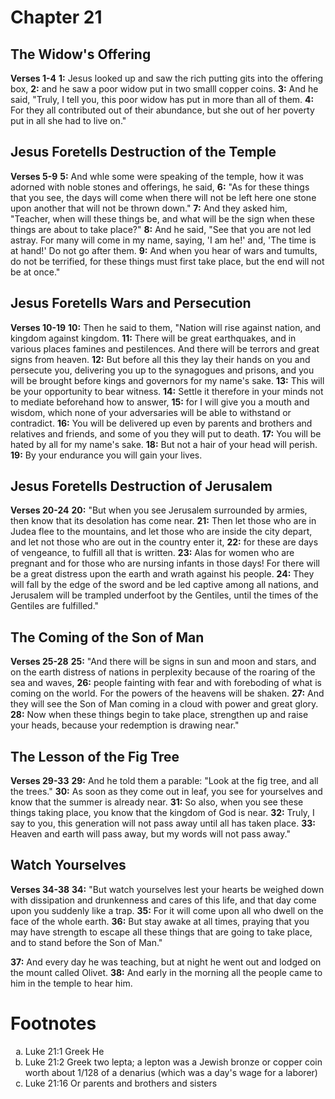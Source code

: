 # Chapter 21
## The Widow's Offering
**Verses 1-4**
**1:** Jesus looked up and saw the rich putting gits into the offering box,
**2:** and he saw a poor widow put in two smalll copper coins.
**3:** And he said, "Truly, I tell you, this poor widow has put in more than all of them.
**4:** For they all contributed out of their abundance, but she out of her poverty put in all she had to live on."

## Jesus Foretells Destruction of the Temple
**Verses 5-9**
**5:** And whle some were speaking of the temple, how it was adorned with noble stones and offerings, he said,
**6:** "As for these things that you see, the days will come when there will not be left here one stone upon another that will not be thrown down."
**7:** And they asked him, "Teacher, when will these things be, and what will be the sign when these things are about to take place?"
**8:** And he said, "See that you are not led astray. For many will come in my name, saying, 'I am he!' and, 'The time is at hand!' Do not go after them.
**9:** And when you hear of wars and tumults, do not be terrified, for these things must first take place, but the end will not be at once."

## Jesus Foretells Wars and Persecution
**Verses 10-19**
**10:** Then he said to them, "Nation will rise against nation, and kingdom against kingdom.
**11:** There will be great earthquakes, and in various places famines and pestilences. And there will be terrors and great signs from heaven.
**12:** But before all this they lay their hands on you and persecute you, delivering you up to the synagogues and prisons, and you will be brought before kings and governors for my name's sake.
**13:** This will be your opportunity to bear witness.
**14:** Settle it therefore in your minds not to mediate beforehand how to answer,
**15:** for I will give you a mouth and wisdom, which none of your adversaries will be able to withstand or contradict.
**16:** You will be delivered up even by parents and brothers and relatives and friends, and some of you they will put to death.
**17:** You will be hated by all for my name's sake.
**18:** But not a hair of your head will perish.
**19:** By your endurance you will gain your lives.

## Jesus Foretells Destruction of Jerusalem
**Verses 20-24**
**20:** "But when you see Jerusalem surrounded by armies, then know that its desolation has come near.
**21:** Then let those who are in Judea flee to the mountains, and let those who are inside the city depart, and let not those who are out in the country enter it,
**22:** for these are days of vengeance, to fulfill all that is written.
**23:** Alas for women who are pregnant and for those who are nursing infants in those days! For there will be a great distress upon the earth and wrath against his people.
**24:** They will fall by the edge of the sword and be led captive among all nations, and Jerusalem will be trampled underfoot by the Gentiles, until the times of the Gentiles are fulfilled."

## The Coming of the Son of Man
**Verses 25-28**
**25:** "And there will be signs in sun and moon and stars, and on the earth distress of nations in perplexity because of the roaring of the sea and waves,
**26:** people fainting with fear and with foreboding of what is coming on the world. For the powers of the heavens will be shaken.
**27:** And they will see the Son of Man coming in a cloud with power and great glory.
**28:** Now when these things begin to take place, strengthen up and raise your heads, because your redemption is drawing near."

## The Lesson of the Fig Tree
**Verses 29-33**
**29:** And he told them a parable: "Look at the fig tree, and all the trees."
**30:** As soon as they come out in leaf, you see for yourselves and know that the summer is already near.
**31:** So also, when you see these things taking place, you know that the kingdom of God is near.
**32:** Truly, I say to you, this generation will not pass away until all has taken place.
**33:** Heaven and earth will pass away, but my words will not pass away."

## Watch Yourselves
**Verses 34-38**
**34:** "But watch yourselves lest your hearts be weighed down with dissipation and drunkenness and cares of this life, and that day come upon you suddenly like a trap.
**35:** For it will come upon all who dwell on the face of the whole earth.
**36:** But stay awake at all times, praying that you may have strength to escape all these things that are going to take place, and to stand before the Son of Man."

**37:** And every day he was teaching, but at night he went out and lodged on the mount called Olivet.
**38:** And early in the morning all the people came to him in the temple to hear him.

# Footnotes
<ol type='a'>
	<li>Luke 21:1 Greek He</li>
	<li>Luke 21:2 Greek two lepta; a lepton was a Jewish bronze or copper coin worth about 1/128 of a denarius (which was a day's wage for a laborer)</li>
	<li>Luke 21:16 Or parents and brothers and sisters</li>
</ol>
